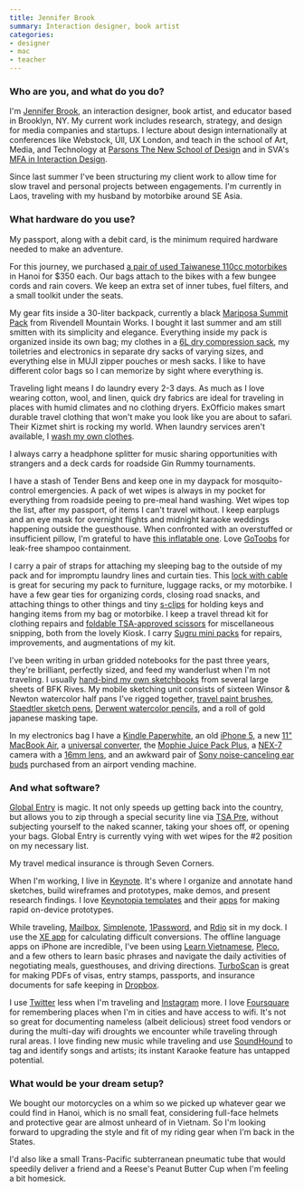 ```yaml
---
title: Jennifer Brook
summary: Interaction designer, book artist
categories:
- designer
- mac
- teacher
---
```


### Who are you, and what do you do?

I'm [Jennifer Brook](http://twitter.com/jenniferbrook "Jennifer's Twitter account."), an interaction designer, book artist, and educator based in Brooklyn, NY. My current work includes research, strategy, and design for media companies and startups. I lecture about design internationally at conferences like Webstock, Úll, UX London, and teach in the school of Art, Media, and Technology at [Parsons The New School of Design](http://www.newschool.edu/parsons/ "The Parsons Design School site.") and in SVA's [MFA in Interaction Design](http://interactiondesign.sva.edu/ "SVA's Interaction Design site."). 

Since last summer I've been structuring my client work to allow time for slow travel and personal projects between engagements. I'm currently in Laos, traveling with my husband by motorbike around SE Asia.

### What hardware do you use?

My passport, along with a debit card, is the minimum required hardware needed to make an adventure. 

For this journey, we purchased [a pair of used Taiwanese 110cc motorbikes](http://instagram.com/p/e688D2KX_-/ "Jennifer's Instagram photo of their bikes.") in Hanoi for $350 each. Our bags attach to the bikes with a few bungee cords and rain covers. We keep an extra set of inner tubes, fuel filters, and a small toolkit under the seats.

My gear fits inside a 30-liter backpack, currently a black [Mariposa Summit Pack][mariposa-summit-pack] from Rivendell Mountain Works. I bought it last summer and am still smitten with its simplicity and elegance. Everything inside my pack is organized inside its own bag; my clothes in a [6L dry compression sack][event], my toiletries and electronics in separate dry sacks of varying sizes, and everything else in MUJI zipper pouches or mesh sacks. I like to have different color bags so I can memorize by sight where everything is. 

Traveling light means I do laundry every 2-3 days. As much as I love wearing cotton, wool, and linen, quick dry fabrics are ideal for traveling in places with humid climates and no clothing dryers. ExOfficio makes smart durable travel clothing that won't make you look like you are about to safari. Their Kizmet shirt is rocking my world. When laundry services aren't available, I [wash my own clothes][pocket-laundry-wash]. 

I always carry a headphone splitter for music sharing opportunities with strangers and a deck cards for roadside Gin Rummy tournaments.

I have a stash of Tender Bens and keep one in my daypack for mosquito-control emergencies. A pack of wet wipes is always in my pocket for everything from roadside peeing to pre-meal hand washing. Wet wipes top the list, after my passport, of items I can't travel without. I keep earplugs and an eye mask for overnight flights and midnight karaoke weddings happening outside the guesthouse. When confronted with an overstuffed or insufficient pillow, I'm grateful to have [this inflatable one][air-pillow]. Love [GoToobs][gotoob] for leak-free shampoo containment. 

I carry a pair of straps for attaching my sleeping bag to the outside of my pack and for impromptu laundry lines and curtain ties. This [lock with cable][3-dial-tsa-lock-and-cable] is great for securing my pack to furniture, luggage racks, or my motorbike. I have a few gear ties for organizing cords, closing road snacks, and attaching things to other things and tiny [s-clips][s-biner-stainless-steel] for holding keys and hanging items from my bag or motorbike. I keep a travel thread kit for clothing repairs and [foldable TSA-approved scissors][slip-n-snip] for miscellaneous snipping, both from the lovely Kiosk. I carry [Sugru mini packs][sugru] for repairs, improvements, and augmentations of my kit.

I've been writing in urban gridded notebooks for the past three years, they're brilliant, perfectly sized, and feed my wanderlust when I'm not traveling. I usually [hand-bind my own sketchbooks](http://www.flickr.com/photos/jenniferbrook/sets/72157619132753425/ "Jennifer's photos of her hand-bound sketchbooks.") from several large sheets of BFK Rives. My mobile sketching unit consists of sixteen Winsor & Newton watercolor half pans I've rigged together, [travel paint brushes][series-6150-travelers-watercolor-brush], [Staedtler sketch pens][pigment-liner-308], [Derwent watercolor pencils][inktense], and a roll of gold japanese masking tape.

In my electronics bag I have a [Kindle Paperwhite][kindle-paperwhite], an old [iPhone 5][iphone-5], a new [11" MacBook Air][macbook-air], a [universal converter][usb-travel-adaptor], the [Mophie Juice Pack Plus][juice-pack-plus-iphone-5], a [NEX-7][alpha-nex-7] camera with a [16mm lens][sel16f28], and an awkward pair of [Sony noise-canceling ear buds][mdr-nc13] purchased from an airport vending machine.

### And what software?

[Global Entry](http://www.globalentry.gov/ "The Global Entry site.") is magic. It not only speeds up getting back into the country, but allows you to zip through a special security line via [TSA Pre](http://www.tsa.gov/tsa-precheck "The TSA Pre site."), without subjecting yourself to the naked scanner, taking your shoes off, or opening your bags. Global Entry is currently vying with wet wipes for the #2 position on my necessary list. 

My travel medical insurance is through Seven Corners. 

When I'm working, I live in [Keynote][]. It's where I organize and annotate hand sketches, build wireframes and prototypes, make demos, and present research findings. I love [Keynotopia templates][keynotopia] and their [apps][keynotopia-ios] for making rapid on-device prototypes. 

While traveling, [Mailbox][], [Simplenote][simplenote-ios], [1Password][1password-ios], and [Rdio][rdio-ios] sit in my dock. I use the [XE app][xe-currency-ios] for calculating difficult conversions. The offline language apps on iPhone are incredible, I've been using [Learn Vietnamese][learn-vietnamese-ios], [Pleco][pleco-chinese-dictionary-ios], and a few others to learn basic phrases and navigate the daily activities of negotiating meals, guesthouses, and driving directions. [TurboScan][turboscan-ios] is great for making PDFs of visas, entry stamps, passports, and insurance documents for safe keeping in [Dropbox][dropbox-ios].

I use [Twitter][] less when I'm traveling and [Instagram][instagram-ios] more. I love [Foursquare][foursquare-ios] for remembering places when I'm in cities and have access to wifi. It's not so great for documenting nameless (albeit delicious) street food vendors or during the multi-day wifi droughts we encounter while traveling through rural areas. I love finding new music while traveling and use [SoundHound][] to tag and identify songs and artists; its instant Karaoke feature has untapped potential. 

### What would be your dream setup?

We bought our motorcycles on a whim so we picked up whatever gear we could find in Hanoi, which is no small feat, considering full-face helmets and protective gear are almost unheard of in Vietnam. So I'm looking forward to upgrading the style and fit of my riding gear when I'm back in the States. 

I'd also like a small Trans-Pacific subterranean pneumatic tube that would speedily deliver a friend and a Reese's Peanut Butter Cup when I'm feeling a bit homesick.

[usb-travel-adaptor]: http://www.momastore.org/museum/moma/ProductDisplay_USB%20Travel%20Adaptor_10451_10001_63725_-1_26690_26697 "A USB multi-region power adaptor."
[3-dial-tsa-lock-and-cable]: https://shop.eaglecreek.com/3dial-tsa-lock-and-cable/d/1075 "A lock and cable."
[inktense]: https://www.dickblick.com/products/derwent-inktense-pencils/ "Coloured pencils."
[iphone-5]: https://en.wikipedia.org/wiki/IPhone_5 "A smartphone."
[gotoob]: http://www.humangear.com/gotoob/ "A squeezable travel bottle."
[sel16f28]: http://store.sony.com/sel16f28-interchangeable-alpha-e-mount-16mm-f2.8-zid27-SEL16F28/cat-27-catid-All-Alpha-NEX-Lenses "A wide-angle NEX lens."
[series-6150-travelers-watercolor-brush]: https://www.utrechtart.com/Utrecht-Series-6150-Traveler-s-Watercolor-Brush-Set-of-3-with-steel-caps-MP-09316-001-i1007973.utrecht "Watercolour paintbrushes."
[s-biner-stainless-steel]: http://www.niteize.com/product/S-Biner-Stainless-Steel.asp "A dual-spring hook."
[sugru]: https://sugru.com/ "A self-setting rubber."
[slip-n-snip]: http://www.slipnsnip.com/ "Foldable TSA-approved scissors."
[air-pillow]: https://www.amazon.com/Exped-airpillo-Air-Pillow-Medium/dp/B0047BXDBG "An inflatable travel pillow."
[alpha-nex-7]: http://store.sony.com/alpha-nex-7-camera-body-zid27-NEX7/B/cat-27-catid-All-Alpha-NEX-Cameras "A 24.3 megapixel mirrorless camera."
[mdr-nc13]: https://www.amazon.com/Sony-MDRNC13-Noise-Canceling-Headphones/dp/B004P7O26W "Noise-cancelling headphones."
[macbook-air]: https://www.apple.com/macbook-air/ "A very thin laptop."
[mariposa-summit-pack]: http://www.rivendellmountainworks.com/shop/mariposa-summit-pack/ "A big backpack."
[juice-pack-plus-iphone-5]: http://www.mophie.com/shop/iphone-5/juice-pack-plus-iphone-5 "A case and external battery for the iPhone 5."
[event]: http://www.seatosummit.com/products/display/1 "A compression sack."
[kindle-paperwhite]: https://www.amazon.com/Kindle-Paperwhite-Touch-light/dp/B007OZNZG0 "An e-book reader with a book-like screen."
[pocket-laundry-wash]: https://www.amazon.com/Sea-Summit-Travel-Pocket-Leaves/dp/B002BOEUQS "Travel soap."
[pigment-liner-308]: https://www.staedtler.com/en/products/ink-writing-instruments/fineliners/pigment-liner-308-fineliner/ "A pen."
[rdio-ios]: https://itunes.apple.com/us/app/rdio/id335060889 "An Rdio client for iOS."
[1password-ios]: https://itunes.apple.com/us/app/1password-password-manager/id568903335 "Password storage software for the iPhone."
[instagram-ios]: https://itunes.apple.com/us/app/instagram/id389801252 "A photo taking/sharing app."
[turboscan-ios]: https://itunes.apple.com/ca/app/turboscan-quickly-scan-multipage/id342548956 "An app for scanning documents with your iPhone."
[twitter]: https://twitter.com/ "An online micro-blogging platform."
[simplenote-ios]: https://itunes.apple.com/us/app/simplenote/id289429962 "A note app with cloud syncing."
[soundhound]: https://www.soundhound.com/ "A music discovery and searching service."
[foursquare-ios]: https://itunes.apple.com/us/app/foursquare/id306934924 "An iPhone client for the social location game."
[mailbox]: http://www.mailboxapp.com/ "A email client."
[dropbox-ios]: https://www.dropbox.com/iphoneapp "An iOS version of the syncing software."
[xe-currency-ios]: https://itunes.apple.com/en/app/xe-currency/id315241195 "A currency conversion app."
[keynotopia]: https://keynotopia.com/ "Prototyping libraries for Keynote, PowerPoint and OpenOffice."
[keynotopia-ios]: https://itunes.apple.com/us/app/keynotopia/id425455191 "An app for displaying clickable PDF prototypes."
[keynote]: https://www.apple.com/keynote/ "Presentation software for the Mac."
[learn-vietnamese-ios]: https://itunes.apple.com/app/learn-vietnamese-phrasebook/id615964822 "A Vietnamese phrasebook app."
[pleco-chinese-dictionary-ios]: https://itunes.apple.com/en/app/pleco-chinese-dictionary/id341922306 "A Chinese language learning app."
